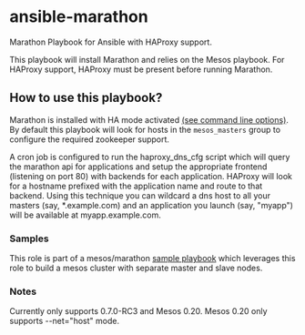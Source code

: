 ansible-marathon
=============

Marathon Playbook for Ansible with HAProxy support.

This playbook will install Marathon and relies on the Mesos playbook. For HAProxy support, HAProxy must be present before running Marathon.

## How to use this playbook?

Marathon is installed with HA mode activated [(see command line options)](https://github.com/mesosphere/marathon#command-line-options). By default this playbook will look for hosts in the ```mesos_masters``` group to configure the required zookeeper support.

A cron job is configured to run the haproxy_dns_cfg script which will query the marathon api for applications and setup the appropriate frontend (listening on port 80) with backends for each application. HAProxy will look for a hostname prefixed with the application name and route to that backend. Using this technique you can wildcard a dns host to all your masters (say, *.example.com) and an application you launch (say, "myapp") will be available at myapp.example.com.

### Samples
This role is part of a mesos/marathon [sample playbook](https://github.com/mhamrah/ansible-mesos-playbook) which leverages this role to build a mesos cluster with separate master and slave nodes.

### Notes

Currently only supports 0.7.0-RC3 and Mesos 0.20. Mesos 0.20 only supports --net="host" mode.
